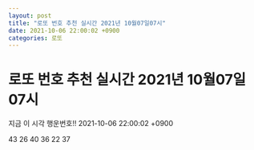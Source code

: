 ```yaml
---
layout: post
title: "로또 번호 추천 실시간 2021년 10월07일07시"
date: 2021-10-06 22:00:02 +0900
categories: 로또
---
```


# 로또 번호 추천 실시간 2021년 10월07일07시

지금 이 시각 행운번호!! 2021-10-06 22:00:02 +0900

 43  26  40  36  22  37 

